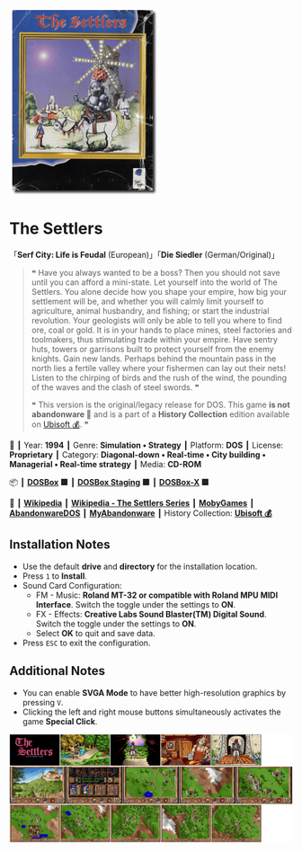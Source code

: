 ![](Thumbnail.png "application-thumbnail")

# The Settlers

「**Serf City: Life is Feudal** (European)」「**Die Siedler** (German/Original)」

> ❝ Have you always wanted to be a boss? Then you should not save until you can afford a mini-state. Let yourself into the world of The Settlers. You alone decide how you shape your empire, how big your settlement will be, and whether you will calmly limit yourself to agriculture, animal husbandry, and fishing; or start the industrial revolution. Your geologists will only be able to tell you where to find ore, coal or gold. It is in your hands to place mines, steel factories and toolmakers, thus stimulating trade within your empire. Have sentry huts, towers or garrisons built to protect yourself from the enemy knights. Gain new lands. Perhaps behind the mountain pass in the north lies a fertile valley where your fishermen can lay out their nets! Listen to the chirping of birds and the rush of the wind, the pounding of the waves and the clash of steel swords. ❞
>
> ❝ This version is the original/legacy release for DOS. This game **is not abandonware 🚫** and is a part of a **History Collection** edition available on [Ubisoft 💰](https://www.ubisoft.com/en-gb/game/the-settlers/history-collection). ❞
>

📌 ┃ Year: **1994** ┃ Genre: **Simulation • Strategy** ┃ Platform: **DOS** ┃ License: **Proprietary** ┃ Category: **Diagonal-down • Real-time • City building • Managerial • Real-time strategy** ┃ Media: **CD-ROM** 

📦 ┃ **[DOSBox](https://www.dosbox.com/) 🟩** ┃ **[DOSBox Staging](https://dosbox-staging.github.io/) 🟩** ┃ **[DOSBox-X](https://dosbox-x.com/) 🟩** 

📎 ┃ **[Wikipedia](https://en.wikipedia.org/wiki/The_Settlers_(1993_video_game))** ┃ **[Wikipedia - The Settlers Series](https://en.wikipedia.org/wiki/The_Settlers)** ┃ **[MobyGames](https://www.mobygames.com/game/425/serf-city-life-is-feudal/)** ┃ **[AbandonwareDOS](https://www.abandonwaredos.com/abandonware-game.php?abandonware=The+Settlers&gid=1858)** ┃ **[MyAbandonware](https://www.myabandonware.com/game/serf-city-life-is-feudal-21o)** ┃ History Collection: **[Ubisoft 💰](https://www.ubisoft.com/en-gb/game/the-settlers/history-collection)** 

## Installation Notes
- Use the default **drive** and **directory** for the installation location.
- Press `1` to **Install**.
- Sound Card Configuration:
  - FM - Music: **Roland MT-32 or compatible with Roland MPU MIDI Interface**. Switch the toggle under the settings to **ON**.
  - FX - Effects: **Creative Labs Sound Blaster(TM) Digital Sound**. Switch the toggle under the settings to **ON**.
  - Select **OK** to quit and save data.
- Press `ESC` to exit the configuration.

## Additional Notes
- You can enable **SVGA Mode** to have better high-resolution graphics by pressing `V`.
- Clicking the left and right mouse buttons simultaneously activates the game **Special Click**.

![](Montage.png "The Settlers")

